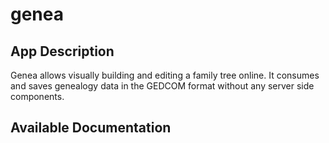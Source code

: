# genea

## App Description

Genea allows visually building and editing a family tree online. It consumes and saves genealogy data in the GEDCOM format without any server side components.

## Available Documentation

